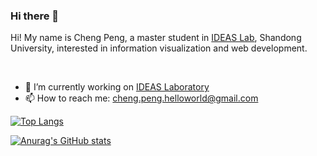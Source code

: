 ### Hi there 👋

Hi! My name is Cheng Peng, a master student in [IDEAS Lab](https://ideaslab.wang/), Shandong University, interested in information visualization and web development.

<br/>

- 🔭 I’m currently working on  [IDEAS Laboratory](https://github.com/Ideas-Laboratory)
- 📫 How to reach me: cheng.peng.helloworld@gmail.com

[![Top Langs](https://github-readme-stats.vercel.app/api/top-langs/?username=viruspc&theme=blueberry)](https://github.com/anuraghazra/github-readme-stats)

[![Anurag's GitHub stats](https://github-readme-stats.vercel.app/api?username=viruspc&theme=cobalt&count_private=true&hide=matlab)](https://github.com/anuraghazra/github-readme-stats)

<!--
**VirusPC/VirusPC** is a ✨ _special_ ✨ repository because its `README.md` (this file) appears on your GitHub profile.

Here are some ideas to get you started:

- 🔭 I’m currently working on ...
- 🌱 I’m currently learning ...
- 👯 I’m looking to collaborate on ...
- 🤔 I’m looking for help with ...
- 💬 Ask me about ...
- 📫 How to reach me: ...
- 😄 Pronouns: ...
- ⚡ Fun fact: ...
-->
